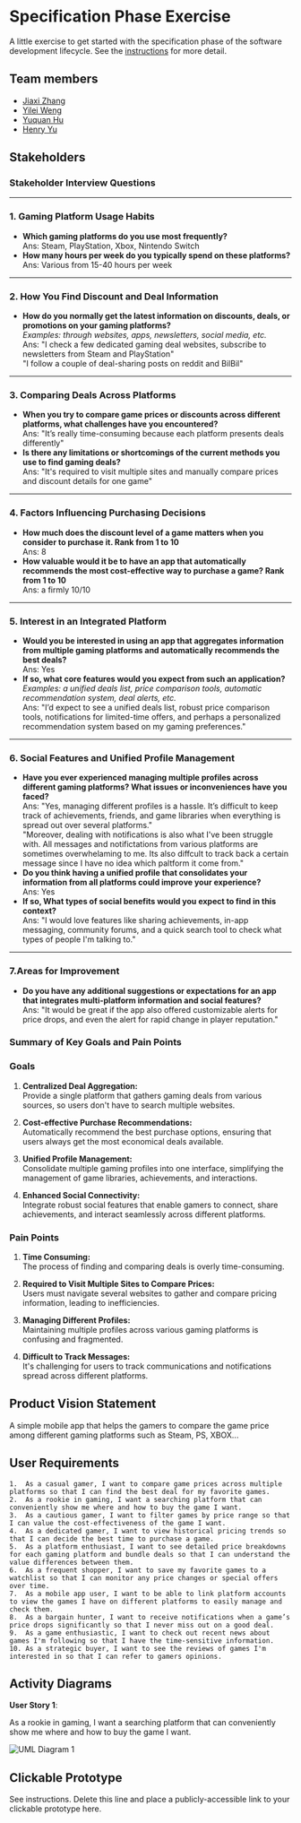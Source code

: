 # Specification Phase Exercise

A little exercise to get started with the specification phase of the software development lifecycle. See the [instructions](instructions.md) for more detail.

## Team members

- [Jiaxi Zhang](https://github.com/SuQichen777)
- [Yilei Weng](https://github.com/ShadderD)
- [Yuquan Hu](https://github.com/N-A-E-S)
- [Henry Yu](https://github.com/ky2389)

## Stakeholders

### Stakeholder Interview Questions
---

### 1. Gaming Platform Usage Habits
- **Which gaming platforms do you use most frequently?**<br>
  Ans: Steam, PlayStation, Xbox, Nintendo Switch
- **How many hours per week do you typically spend on these platforms?**<br>
  Ans: Various from 15-40 hours per week
---

### 2. How You Find Discount and Deal Information
- **How do you normally get the latest information on discounts, deals, or promotions on your gaming platforms?**<br>
  _Examples: through websites, apps, newsletters, social media, etc._<br>
  Ans: "I check a few dedicated gaming deal websites, subscribe to newsletters from Steam and PlayStation"<br>
       "I follow a couple of deal-sharing posts on reddit and BilBil" 
---

### 3. Comparing Deals Across Platforms
- **When you try to compare game prices or discounts across different platforms, what challenges have you encountered?**<br>
  Ans: "It’s really time-consuming because each platform presents deals differently"
- **Is there any limitations or shortcomings of the current methods you use to find gaming deals?**<br>
  Ans: "It's required to visit multiple sites and manually compare prices and discount details for one game" 


---

### 4. Factors Influencing Purchasing Decisions
- **How much does the discount level of a game matters when you consider to purchase it. Rank from 1 to 10** <br>
  Ans: 8
- **How valuable would it be to have an app that automatically recommends the most cost-effective way to purchase a game? Rank from 1 to 10**<br>
  Ans: a firmly 10/10
---

### 5. Interest in an Integrated Platform
- **Would you be interested in using an app that aggregates information from multiple gaming platforms and automatically recommends the best deals?**<br>
  Ans: Yes
- **If so, what core features would you expect from such an application?**<br>
  _Examples: a unified deals list, price comparison tools, automatic recommendation system, deal alerts, etc._<br>
  Ans: "I’d expect to see a unified deals list, robust price comparison tools, notifications for limited-time offers, and perhaps a personalized recommendation system based on my gaming preferences."
---

### 6. Social Features and Unified Profile Management
- **Have you ever experienced managing multiple profiles across different gaming platforms? What issues or inconveniences have you faced?**<br>
  Ans: "Yes, managing different profiles is a hassle. It’s difficult to keep track of achievements, friends, and game libraries when everything is spread out over several platforms."<br>
  "Moreover, dealing with notifications is also what I've been struggle with. All messages and notifictations from various platforms are sometimes overwhelaming to me. Its also diffcult to track back a certain message since I have no idea which paltform it come from."
- **Do you think having a unified profile that consolidates your information from all platforms could improve your experience?**<br>
  Ans: Yes
- **If so, What types of social benefits would you expect to find in this context?**<br>
  Ans: "I would love features like sharing achievements, in-app messaging, community forums, and a quick search tool to check what types of people I'm talking to."
---

### 7.Areas for Improvement
- **Do you have any additional suggestions or expectations for an app that integrates multi-platform information and social features?**<br>
  Ans:  "It would be great if the app also offered customizable alerts for price drops, and even the alert for rapid change in player reputation."
### Summary of Key Goals and Pain Points

### Goals
1. **Centralized Deal Aggregation:**  
   Provide a single platform that gathers gaming deals from various sources, so users don't have to search multiple websites.

2. **Cost-effective Purchase Recommendations:**  
   Automatically recommend the best purchase options, ensuring that users always get the most economical deals available.

3. **Unified Profile Management:**  
   Consolidate multiple gaming profiles into one interface, simplifying the management of game libraries, achievements, and interactions.

4. **Enhanced Social Connectivity:**  
   Integrate robust social features that enable gamers to connect, share achievements, and interact seamlessly across different platforms.

### Pain Points
1. **Time Consuming:**  
   The process of finding and comparing deals is overly time-consuming.

2. **Required to Visit Multiple Sites to Compare Prices:**  
   Users must navigate several websites to gather and compare pricing information, leading to inefficiencies.

3. **Managing Different Profiles:**  
   Maintaining multiple profiles across various gaming platforms is confusing and fragmented.

4. **Difficult to Track Messages:**  
   It's challenging for users to track communications and notifications spread across different platforms.


## Product Vision Statement

A simple mobile app that helps the gamers to compare the game price among different gaming platforms such as Steam, PS, XBOX...

## User Requirements

	1.	As a casual gamer, I want to compare game prices across multiple platforms so that I can find the best deal for my favorite games.
	2.	As a rookie in gaming, I want a searching platform that can conveniently show me where and how to buy the game I want.
	3.	As a cautious gamer, I want to filter games by price range so that I can value the cost-effectiveness of the game I want.
	4.	As a dedicated gamer, I want to view historical pricing trends so that I can decide the best time to purchase a game.
	5.	As a platform enthusiast, I want to see detailed price breakdowns for each gaming platform and bundle deals so that I can understand the value differences between them.
	6.	As a frequent shopper, I want to save my favorite games to a watchlist so that I can monitor any price changes or special offers over time.
	7.	As a mobile app user, I want to be able to link platform accounts to view the games I have on different platforms to easily manage and check them.
	8.	As a bargain hunter, I want to receive notifications when a game’s price drops significantly so that I never miss out on a good deal.
	9.	As a game enthusiastic, I want to check out recent news about games I'm following so that I have the time-sensitive information.
	10.	As a strategic buyer, I want to see the reviews of games I'm interested in so that I can refer to gamers opinions.

## Activity Diagrams

**User Story 1**:

As a rookie in gaming, I want a searching platform that can conveniently show me where and how to buy the game I want.

![UML Diagram 1](https://github.com/software-students-spring2025/1-specification-exercise-mikezhu/blob/main/images/uml01.jpg)

## Clickable Prototype

See instructions. Delete this line and place a publicly-accessible link to your clickable prototype here.
